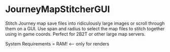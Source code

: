 # JourneyMapStitcherGUI

Stitch Journey map save files into ridiculously large images or scroll through them on a GUI. Use span and radius to select the map files to stitch together using in game coords. Perfect for 2B2T or other large map servers.

System Requirements = 
    RAM! <-- only for renders